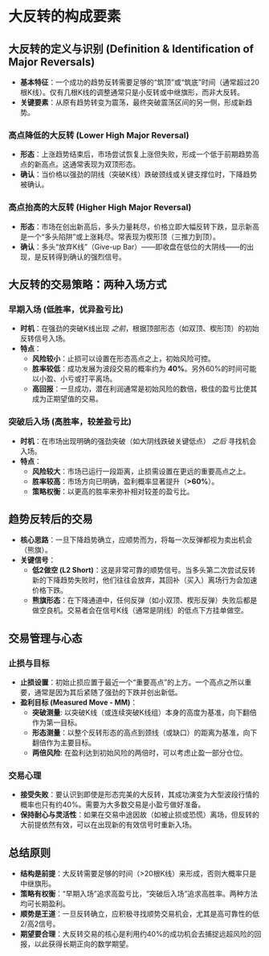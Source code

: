 # 大反转的构成要素

## 大反转的定义与识别 (Definition & Identification of Major Reversals)

-   **基本特征**：一个成功的趋势反转需要足够的“筑顶”或“筑底”时间（通常超过20根K线）。仅有几根K线的调整通常只是小反转或中继旗形，而非大反转。
-   **关键要素**：从原有趋势转变为震荡，最终突破震荡区间的另一侧，形成新趋势。

### 高点降低的大反转 (Lower High Major Reversal)
-   **形态**：上涨趋势结束后，市场尝试恢复上涨但失败，形成一个低于前期趋势高点的新高点。这通常表现为双顶形态。
-   **确认**：当价格以强劲的阴线（突破K线）跌破颈线或关键支撑位时，下降趋势被确认。

### 高点抬高的大反转 (Higher High Major Reversal)
-   **形态**：市场在创出新高后，多头力量耗尽，价格立即大幅反转下跌，显示新高是一个“多头陷阱”或上涨耗尽。常表现为楔形顶（三推力到顶）。
-   **确认**：多头“放弃K线”（Give-up Bar）——即收盘在低位的大阴线——的出现，是反转得到确认的强烈信号。

## 大反转的交易策略：两种入场方式

### 早期入场 (低胜率，优异盈亏比)
-   **时机**：在强劲的突破K线出现 *之前*，根据顶部形态（如双顶、楔形顶）的初始反转信号入场。
-   **特点**：
    -   **风险较小**：止损可以设置在形态高点之上，初始风险可控。
    -   **胜率较低**：成功发展为波段交易的概率约为 **40%**。另外60%的时间可能以小盈、小亏或打平离场。
    -   **高回报**：一旦成功，潜在利润通常是初始风险的数倍，极佳的盈亏比使其成为正期望值的交易。

### 突破后入场 (高胜率，较差盈亏比)
-   **时机**：在市场出现明确的强劲突破（如大阴线跌破关键低点） *之后* 寻找机会入场。
-   **特点**：
    -   **风险较大**：市场已运行一段距离，止损需设置在更远的重要高点之上。
    -   **胜率较高**：市场方向已明确，盈利概率显著提升（**>60%**）。
    -   **策略权衡**：以更高的胜率来弥补相对较差的盈亏比。

## 趋势反转后的交易

-   **核心思路**：一旦下降趋势确立，应顺势而为，将每一次反弹都视为卖出机会（熊旗）。
-   **关键信号**：
    -   **低2做空 (L2 Short)**：这是非常可靠的顺势信号。当多头第二次尝试反转新的下降趋势失败时，他们往往会放弃，其回补（买入）离场行为会加速价格下跌。
    -   **熊旗形态**：在下降通道中，任何反弹（如小双顶、楔形反弹）失败后都是做空良机。交易者会在信号K线（通常是阴线）的低点下方挂单做空。

## 交易管理与心态

### 止损与目标
-   **止损设置**：初始止损应置于最近一个“重要高点”的上方。一个高点之所以重要，通常是因为其后紧随了强劲的下跌并创出新低。
-   **盈利目标 (Measured Move - MM)**：
    -   **突破测量**: 以突破K线（或连续突破K线组）本身的高度为基准，向下翻倍作为第一目标。
    -   **形态测量**：以整个反转形态的高点到颈线（或缺口）的距离为基准，向下翻倍作为主要目标。
    -   **两倍风险**: 在盈利达到初始风险的两倍时，可以考虑止盈一部分仓位。

### 交易心理
-   **接受失败**：要认识到即使是形态完美的大反转，其成功演变为大型波段行情的概率也只有约40%。需要为大多数交易是小盈亏做好准备。
-   **保持耐心与灵活性**：如果在交易中途因故（如被止损或恐慌）离场，但反转的大前提依然有效，可以在出现新的有效信号时重新入场。

## 总结原则
-   **结构是前提**：大反转需要足够的时间（>20根K线）来形成，否则大概率只是中继旗形。
-   **策略有权衡**：“早期入场”追求高盈亏比，“突破后入场”追求高胜率。两种方法均可长期盈利。
-   **顺势是王道**：一旦反转确立，应积极寻找顺势交易机会，尤其是高可靠性的低2/高2信号。
-   **期望要合理**：大反转交易的核心是利用约40%的成功机会去捕捉远超风险的回报，以此获得长期正向的数学期望。